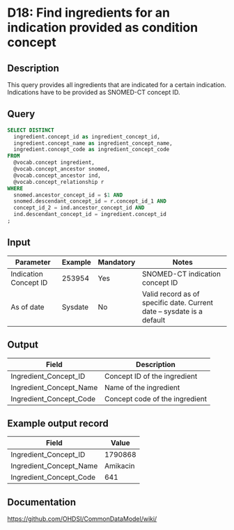 <!---
Group:drug
Name:D18 Find ingredients for an indication provided as condition concept
Author:Patrick Ryan
CDM Version: 5.3
-->

# D18: Find ingredients for an indication provided as condition concept

## Description
This query provides all ingredients that are indicated for a certain indication. Indications have to be provided as SNOMED-CT concept ID.

## Query
```sql
SELECT DISTINCT
  ingredient.concept_id as ingredient_concept_id,
  ingredient.concept_name as ingredient_concept_name,
  ingredient.concept_code as ingredient_concept_code
FROM
  @vocab.concept ingredient,
  @vocab.concept_ancestor snomed,
  @vocab.concept_ancestor ind,
  @vocab.concept_relationship r
WHERE
  snomed.ancestor_concept_id = $1 AND
  snomed.descendant_concept_id = r.concept_id_1 AND
  concept_id_2 = ind.ancestor_concept_id AND
  ind.descendant_concept_id = ingredient.concept_id
;
```

## Input

|  Parameter |  Example |  Mandatory |  Notes |
| --- | --- | --- | --- |
|  Indication Concept ID |  253954 |  Yes | SNOMED-CT indication concept ID |
|  As of date |  Sysdate |  No | Valid record as of specific date. Current date – sysdate is a default |

## Output

|  Field |  Description |
| --- | --- |
|  Ingredient_Concept_ID |  Concept ID of the ingredient |
|  Ingredient_Concept_Name |  Name of the ingredient |
|  Ingredient_Concept_Code |  Concept code of the ingredient |

## Example output record

| Field |  Value |
| --- | --- |
|  Ingredient_Concept_ID |  1790868 |
|  Ingredient_Concept_Name |  Amikacin |
|  Ingredient_Concept_Code |  641 |

## Documentation
https://github.com/OHDSI/CommonDataModel/wiki/
